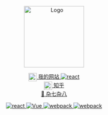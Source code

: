 <p align="center">
  <img src="https://www.gitsu.cn/static/img/shui.png"
        alt="Logo" width="160" height="164" style="max-width: 100%;">
</p>
<p align="center">
  <a href="https://www.gitsu.cn">
    <img align="center" alt="wineSu" width="22px" src="https://www.gitsu.cn/static/img/favicon.ico" />
    我的网站
  </a>
  <a href="https://www.gitsu.cn/article41">
        <img src="https://img.shields.io/badge/react-我的网站-brightgreen" alt="react" />
    </a>
  <br />
  <a href="https://www.zhihu.com/people/he-zi-lai-lai-96-47-31">
    <img align="center" alt="wineSu" width="22px" src="https://www.gitsu.cn/static/img/favicon.ico" />
    知乎
  </a>
   <br />
  <a href="https://blog.csdn.net/susuzhe123">
    🌱 杂七杂八
  </a>
</p>
<p align="center">
    <a href="https://www.gitsu.cn/article41">
        <img src="https://img.shields.io/badge/react-源码-brightgreen" alt="react" />
    </a>
    <a href="https://www.gitsu.cn/list">
        <img src="https://img.shields.io/badge/vue-源码-green" alt="Vue">
    </a>
    <a href="https://www.gitsu.cn/article28">
        <img src="https://img.shields.io/badge/webpack-源码-important" alt="webpack">
    </a>
    <a href="https://www.gitsu.cn/">
        <img src="https://img.shields.io/badge/more-...-9cf" alt="webpack">
    </a>
</p>
